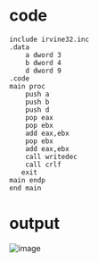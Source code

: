 # code 
```
include irvine32.inc
.data
	a dword 3
	b dword 4
	d dword 9
.code
main proc
	push a
	push b
	push d
	pop eax
	pop ebx
	add eax,ebx
	pop ebx
	add eax,ebx
	call writedec 
	call crlf
   exit
main endp
end main

```

# output
![image](https://github.com/user-attachments/assets/fac49cfe-2497-4f9a-af3e-76e1849e4c87)
